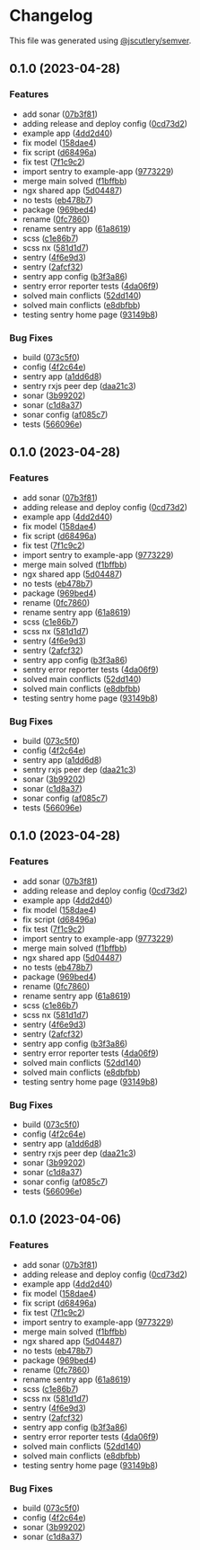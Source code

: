 # Changelog

This file was generated using [@jscutlery/semver](https://github.com/jscutlery/semver).

## 0.1.0 (2023-04-28)


### Features

* add sonar ([07b3f81](https://github.com/okode/ngx-shared/commit/07b3f81e6b40b9d202d6068164e528ca2e87cf13))
* adding release and deploy config ([0cd73d2](https://github.com/okode/ngx-shared/commit/0cd73d216ae85ca084c34a61595e5a8dd4e35b2d))
* example app ([4dd2d40](https://github.com/okode/ngx-shared/commit/4dd2d404e590e44c051b4505bd45f44b213ec004))
* fix model ([158dae4](https://github.com/okode/ngx-shared/commit/158dae43d6df13e8079c16a0020a884b564a770c))
* fix script ([d68496a](https://github.com/okode/ngx-shared/commit/d68496a0198083210a6172c830144303cccac791))
* fix test ([7f1c9c2](https://github.com/okode/ngx-shared/commit/7f1c9c2c4b098322d8dc8542edfde91b8c686147))
* import sentry to example-app ([9773229](https://github.com/okode/ngx-shared/commit/9773229b2742d66abe25892c44c46b7c866935c9))
* merge main solved ([f1bffbb](https://github.com/okode/ngx-shared/commit/f1bffbb4714b1c0452038f2f512fa4815527e254))
* ngx shared app ([5d04487](https://github.com/okode/ngx-shared/commit/5d04487690178ef5cab53d606044a4012918dfa1))
* no tests ([eb478b7](https://github.com/okode/ngx-shared/commit/eb478b71f9f50474977431a5496deac142a088f1))
* package ([969bed4](https://github.com/okode/ngx-shared/commit/969bed4c68b3a8ad475c81a653aea4ba98bf2ab4))
* rename ([0fc7860](https://github.com/okode/ngx-shared/commit/0fc78603e170207ad1a2cc4abf74b4c52939bc47))
* rename sentry app ([61a8619](https://github.com/okode/ngx-shared/commit/61a8619351996e93d39d389e714a9c0750a96c95))
* scss ([c1e86b7](https://github.com/okode/ngx-shared/commit/c1e86b7bd74d027d70df5817f580aaedae66a978))
* scss nx ([581d1d7](https://github.com/okode/ngx-shared/commit/581d1d7d8ff0b576bf348f2ea9647c683eacad05))
* sentry ([4f6e9d3](https://github.com/okode/ngx-shared/commit/4f6e9d3840592158da8381edda513cdb25691ba0))
* sentry ([2afcf32](https://github.com/okode/ngx-shared/commit/2afcf32cca5736ae580d9343974ebd4e0dab7d32))
* sentry app config ([b3f3a86](https://github.com/okode/ngx-shared/commit/b3f3a86bddc28055efbc6f8eb3827b3078e189b4))
* sentry error reporter tests ([4da06f9](https://github.com/okode/ngx-shared/commit/4da06f94139c4736a04362a39091dac28e271e22))
* solved main conflicts ([52dd140](https://github.com/okode/ngx-shared/commit/52dd1401e1a2bf84bedcd7874dccb9ff4ce6ee3b))
* solved main conflicts ([e8dbfbb](https://github.com/okode/ngx-shared/commit/e8dbfbbee58169993a6de4dd7a8d848d2c2eaac6))
* testing sentry home page ([93149b8](https://github.com/okode/ngx-shared/commit/93149b86541d90ff47e5e01eeaef68f7979cbedf))


### Bug Fixes

* build ([073c5f0](https://github.com/okode/ngx-shared/commit/073c5f013c72b13b6deec2db17d393cf485573cf))
* config ([4f2c64e](https://github.com/okode/ngx-shared/commit/4f2c64e4196de9aa25e1b67fce4c8ee30fe163b5))
* sentry app ([a1dd6d8](https://github.com/okode/ngx-shared/commit/a1dd6d8c45e216e2663c9137b40a725b3d88d37a))
* sentry rxjs peer dep ([daa21c3](https://github.com/okode/ngx-shared/commit/daa21c3efeb28c542a96c442b1784bb5c08bf692))
* sonar ([3b99202](https://github.com/okode/ngx-shared/commit/3b99202db49f0faaeaf1484d37f1b9197c8f5d47))
* sonar ([c1d8a37](https://github.com/okode/ngx-shared/commit/c1d8a37f5f2af04d4f53e5ed71b32e59bd3117dd))
* sonar config ([af085c7](https://github.com/okode/ngx-shared/commit/af085c71fe18997634687acb53ef5dad4c5bbc70))
* tests ([566096e](https://github.com/okode/ngx-shared/commit/566096efe3e9ad6ceabd5d8716ea4d112d4e3c8c))

## 0.1.0 (2023-04-28)


### Features

* add sonar ([07b3f81](https://github.com/okode/ngx-shared/commit/07b3f81e6b40b9d202d6068164e528ca2e87cf13))
* adding release and deploy config ([0cd73d2](https://github.com/okode/ngx-shared/commit/0cd73d216ae85ca084c34a61595e5a8dd4e35b2d))
* example app ([4dd2d40](https://github.com/okode/ngx-shared/commit/4dd2d404e590e44c051b4505bd45f44b213ec004))
* fix model ([158dae4](https://github.com/okode/ngx-shared/commit/158dae43d6df13e8079c16a0020a884b564a770c))
* fix script ([d68496a](https://github.com/okode/ngx-shared/commit/d68496a0198083210a6172c830144303cccac791))
* fix test ([7f1c9c2](https://github.com/okode/ngx-shared/commit/7f1c9c2c4b098322d8dc8542edfde91b8c686147))
* import sentry to example-app ([9773229](https://github.com/okode/ngx-shared/commit/9773229b2742d66abe25892c44c46b7c866935c9))
* merge main solved ([f1bffbb](https://github.com/okode/ngx-shared/commit/f1bffbb4714b1c0452038f2f512fa4815527e254))
* ngx shared app ([5d04487](https://github.com/okode/ngx-shared/commit/5d04487690178ef5cab53d606044a4012918dfa1))
* no tests ([eb478b7](https://github.com/okode/ngx-shared/commit/eb478b71f9f50474977431a5496deac142a088f1))
* package ([969bed4](https://github.com/okode/ngx-shared/commit/969bed4c68b3a8ad475c81a653aea4ba98bf2ab4))
* rename ([0fc7860](https://github.com/okode/ngx-shared/commit/0fc78603e170207ad1a2cc4abf74b4c52939bc47))
* rename sentry app ([61a8619](https://github.com/okode/ngx-shared/commit/61a8619351996e93d39d389e714a9c0750a96c95))
* scss ([c1e86b7](https://github.com/okode/ngx-shared/commit/c1e86b7bd74d027d70df5817f580aaedae66a978))
* scss nx ([581d1d7](https://github.com/okode/ngx-shared/commit/581d1d7d8ff0b576bf348f2ea9647c683eacad05))
* sentry ([4f6e9d3](https://github.com/okode/ngx-shared/commit/4f6e9d3840592158da8381edda513cdb25691ba0))
* sentry ([2afcf32](https://github.com/okode/ngx-shared/commit/2afcf32cca5736ae580d9343974ebd4e0dab7d32))
* sentry app config ([b3f3a86](https://github.com/okode/ngx-shared/commit/b3f3a86bddc28055efbc6f8eb3827b3078e189b4))
* sentry error reporter tests ([4da06f9](https://github.com/okode/ngx-shared/commit/4da06f94139c4736a04362a39091dac28e271e22))
* solved main conflicts ([52dd140](https://github.com/okode/ngx-shared/commit/52dd1401e1a2bf84bedcd7874dccb9ff4ce6ee3b))
* solved main conflicts ([e8dbfbb](https://github.com/okode/ngx-shared/commit/e8dbfbbee58169993a6de4dd7a8d848d2c2eaac6))
* testing sentry home page ([93149b8](https://github.com/okode/ngx-shared/commit/93149b86541d90ff47e5e01eeaef68f7979cbedf))


### Bug Fixes

* build ([073c5f0](https://github.com/okode/ngx-shared/commit/073c5f013c72b13b6deec2db17d393cf485573cf))
* config ([4f2c64e](https://github.com/okode/ngx-shared/commit/4f2c64e4196de9aa25e1b67fce4c8ee30fe163b5))
* sentry app ([a1dd6d8](https://github.com/okode/ngx-shared/commit/a1dd6d8c45e216e2663c9137b40a725b3d88d37a))
* sentry rxjs peer dep ([daa21c3](https://github.com/okode/ngx-shared/commit/daa21c3efeb28c542a96c442b1784bb5c08bf692))
* sonar ([3b99202](https://github.com/okode/ngx-shared/commit/3b99202db49f0faaeaf1484d37f1b9197c8f5d47))
* sonar ([c1d8a37](https://github.com/okode/ngx-shared/commit/c1d8a37f5f2af04d4f53e5ed71b32e59bd3117dd))
* sonar config ([af085c7](https://github.com/okode/ngx-shared/commit/af085c71fe18997634687acb53ef5dad4c5bbc70))
* tests ([566096e](https://github.com/okode/ngx-shared/commit/566096efe3e9ad6ceabd5d8716ea4d112d4e3c8c))

## 0.1.0 (2023-04-28)


### Features

* add sonar ([07b3f81](https://github.com/okode/ngx-shared/commit/07b3f81e6b40b9d202d6068164e528ca2e87cf13))
* adding release and deploy config ([0cd73d2](https://github.com/okode/ngx-shared/commit/0cd73d216ae85ca084c34a61595e5a8dd4e35b2d))
* example app ([4dd2d40](https://github.com/okode/ngx-shared/commit/4dd2d404e590e44c051b4505bd45f44b213ec004))
* fix model ([158dae4](https://github.com/okode/ngx-shared/commit/158dae43d6df13e8079c16a0020a884b564a770c))
* fix script ([d68496a](https://github.com/okode/ngx-shared/commit/d68496a0198083210a6172c830144303cccac791))
* fix test ([7f1c9c2](https://github.com/okode/ngx-shared/commit/7f1c9c2c4b098322d8dc8542edfde91b8c686147))
* import sentry to example-app ([9773229](https://github.com/okode/ngx-shared/commit/9773229b2742d66abe25892c44c46b7c866935c9))
* merge main solved ([f1bffbb](https://github.com/okode/ngx-shared/commit/f1bffbb4714b1c0452038f2f512fa4815527e254))
* ngx shared app ([5d04487](https://github.com/okode/ngx-shared/commit/5d04487690178ef5cab53d606044a4012918dfa1))
* no tests ([eb478b7](https://github.com/okode/ngx-shared/commit/eb478b71f9f50474977431a5496deac142a088f1))
* package ([969bed4](https://github.com/okode/ngx-shared/commit/969bed4c68b3a8ad475c81a653aea4ba98bf2ab4))
* rename ([0fc7860](https://github.com/okode/ngx-shared/commit/0fc78603e170207ad1a2cc4abf74b4c52939bc47))
* rename sentry app ([61a8619](https://github.com/okode/ngx-shared/commit/61a8619351996e93d39d389e714a9c0750a96c95))
* scss ([c1e86b7](https://github.com/okode/ngx-shared/commit/c1e86b7bd74d027d70df5817f580aaedae66a978))
* scss nx ([581d1d7](https://github.com/okode/ngx-shared/commit/581d1d7d8ff0b576bf348f2ea9647c683eacad05))
* sentry ([4f6e9d3](https://github.com/okode/ngx-shared/commit/4f6e9d3840592158da8381edda513cdb25691ba0))
* sentry ([2afcf32](https://github.com/okode/ngx-shared/commit/2afcf32cca5736ae580d9343974ebd4e0dab7d32))
* sentry app config ([b3f3a86](https://github.com/okode/ngx-shared/commit/b3f3a86bddc28055efbc6f8eb3827b3078e189b4))
* sentry error reporter tests ([4da06f9](https://github.com/okode/ngx-shared/commit/4da06f94139c4736a04362a39091dac28e271e22))
* solved main conflicts ([52dd140](https://github.com/okode/ngx-shared/commit/52dd1401e1a2bf84bedcd7874dccb9ff4ce6ee3b))
* solved main conflicts ([e8dbfbb](https://github.com/okode/ngx-shared/commit/e8dbfbbee58169993a6de4dd7a8d848d2c2eaac6))
* testing sentry home page ([93149b8](https://github.com/okode/ngx-shared/commit/93149b86541d90ff47e5e01eeaef68f7979cbedf))


### Bug Fixes

* build ([073c5f0](https://github.com/okode/ngx-shared/commit/073c5f013c72b13b6deec2db17d393cf485573cf))
* config ([4f2c64e](https://github.com/okode/ngx-shared/commit/4f2c64e4196de9aa25e1b67fce4c8ee30fe163b5))
* sentry app ([a1dd6d8](https://github.com/okode/ngx-shared/commit/a1dd6d8c45e216e2663c9137b40a725b3d88d37a))
* sentry rxjs peer dep ([daa21c3](https://github.com/okode/ngx-shared/commit/daa21c3efeb28c542a96c442b1784bb5c08bf692))
* sonar ([3b99202](https://github.com/okode/ngx-shared/commit/3b99202db49f0faaeaf1484d37f1b9197c8f5d47))
* sonar ([c1d8a37](https://github.com/okode/ngx-shared/commit/c1d8a37f5f2af04d4f53e5ed71b32e59bd3117dd))
* sonar config ([af085c7](https://github.com/okode/ngx-shared/commit/af085c71fe18997634687acb53ef5dad4c5bbc70))
* tests ([566096e](https://github.com/okode/ngx-shared/commit/566096efe3e9ad6ceabd5d8716ea4d112d4e3c8c))

## 0.1.0 (2023-04-06)


### Features

* add sonar ([07b3f81](https://github.com/okode/ngx-shared/commit/07b3f81e6b40b9d202d6068164e528ca2e87cf13))
* adding release and deploy config ([0cd73d2](https://github.com/okode/ngx-shared/commit/0cd73d216ae85ca084c34a61595e5a8dd4e35b2d))
* example app ([4dd2d40](https://github.com/okode/ngx-shared/commit/4dd2d404e590e44c051b4505bd45f44b213ec004))
* fix model ([158dae4](https://github.com/okode/ngx-shared/commit/158dae43d6df13e8079c16a0020a884b564a770c))
* fix script ([d68496a](https://github.com/okode/ngx-shared/commit/d68496a0198083210a6172c830144303cccac791))
* fix test ([7f1c9c2](https://github.com/okode/ngx-shared/commit/7f1c9c2c4b098322d8dc8542edfde91b8c686147))
* import sentry to example-app ([9773229](https://github.com/okode/ngx-shared/commit/9773229b2742d66abe25892c44c46b7c866935c9))
* merge main solved ([f1bffbb](https://github.com/okode/ngx-shared/commit/f1bffbb4714b1c0452038f2f512fa4815527e254))
* ngx shared app ([5d04487](https://github.com/okode/ngx-shared/commit/5d04487690178ef5cab53d606044a4012918dfa1))
* no tests ([eb478b7](https://github.com/okode/ngx-shared/commit/eb478b71f9f50474977431a5496deac142a088f1))
* package ([969bed4](https://github.com/okode/ngx-shared/commit/969bed4c68b3a8ad475c81a653aea4ba98bf2ab4))
* rename ([0fc7860](https://github.com/okode/ngx-shared/commit/0fc78603e170207ad1a2cc4abf74b4c52939bc47))
* rename sentry app ([61a8619](https://github.com/okode/ngx-shared/commit/61a8619351996e93d39d389e714a9c0750a96c95))
* scss ([c1e86b7](https://github.com/okode/ngx-shared/commit/c1e86b7bd74d027d70df5817f580aaedae66a978))
* scss nx ([581d1d7](https://github.com/okode/ngx-shared/commit/581d1d7d8ff0b576bf348f2ea9647c683eacad05))
* sentry ([4f6e9d3](https://github.com/okode/ngx-shared/commit/4f6e9d3840592158da8381edda513cdb25691ba0))
* sentry ([2afcf32](https://github.com/okode/ngx-shared/commit/2afcf32cca5736ae580d9343974ebd4e0dab7d32))
* sentry app config ([b3f3a86](https://github.com/okode/ngx-shared/commit/b3f3a86bddc28055efbc6f8eb3827b3078e189b4))
* sentry error reporter tests ([4da06f9](https://github.com/okode/ngx-shared/commit/4da06f94139c4736a04362a39091dac28e271e22))
* solved main conflicts ([52dd140](https://github.com/okode/ngx-shared/commit/52dd1401e1a2bf84bedcd7874dccb9ff4ce6ee3b))
* solved main conflicts ([e8dbfbb](https://github.com/okode/ngx-shared/commit/e8dbfbbee58169993a6de4dd7a8d848d2c2eaac6))
* testing sentry home page ([93149b8](https://github.com/okode/ngx-shared/commit/93149b86541d90ff47e5e01eeaef68f7979cbedf))


### Bug Fixes

* build ([073c5f0](https://github.com/okode/ngx-shared/commit/073c5f013c72b13b6deec2db17d393cf485573cf))
* config ([4f2c64e](https://github.com/okode/ngx-shared/commit/4f2c64e4196de9aa25e1b67fce4c8ee30fe163b5))
* sonar ([3b99202](https://github.com/okode/ngx-shared/commit/3b99202db49f0faaeaf1484d37f1b9197c8f5d47))
* sonar ([c1d8a37](https://github.com/okode/ngx-shared/commit/c1d8a37f5f2af04d4f53e5ed71b32e59bd3117dd))
